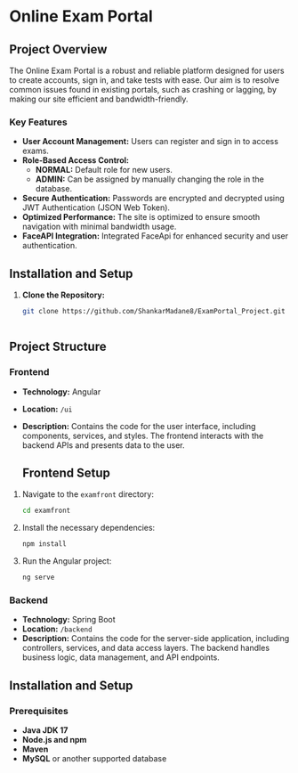 # Online Exam Portal

## Project Overview
The Online Exam Portal is a robust and reliable platform designed for users to create accounts, sign in, and take tests with ease. Our aim is to resolve common issues found in existing portals, such as crashing or lagging, by making our site efficient and bandwidth-friendly.

### Key Features
- **User Account Management:** Users can register and sign in to access exams.
- **Role-Based Access Control:** 
  - **NORMAL:** Default role for new users.
  - **ADMIN:** Can be assigned by manually changing the role in the database.
- **Secure Authentication:** Passwords are encrypted and decrypted using JWT Authentication (JSON Web Token).
- **Optimized Performance:** The site is optimized to ensure smooth navigation with minimal bandwidth usage.
- **FaceAPI Integration:** Integrated FaceApi for enhanced security and user authentication.

## Installation and Setup
1. **Clone the Repository:**
   ```bash
   git clone https://github.com/ShankarMadane8/ExamPortal_Project.git



## Project Structure

### Frontend
- **Technology:** Angular
- **Location:** `/ui`
- **Description:** Contains the code for the user interface, including components, services, and styles. The frontend interacts with the backend APIs and presents data to the user.

  ## Frontend Setup

1. Navigate to the `examfront` directory:

    ```bash
    cd examfront
    ```

2. Install the necessary dependencies:

    ```bash
    npm install
    ```

3. Run the Angular project:

    ```bash
    ng serve
    ```


### Backend
- **Technology:** Spring Boot
- **Location:** `/backend`
- **Description:** Contains the code for the server-side application, including controllers, services, and data access layers. The backend handles business logic, data management, and API endpoints.

## Installation and Setup

### Prerequisites
- **Java JDK 17**
- **Node.js and npm**
- **Maven**
- **MySQL** or another supported database
